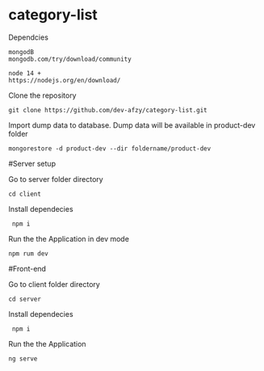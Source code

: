 # category-list

Dependcies
```
mongodB
mongodb.com/try/download/community

node 14 +
https://nodejs.org/en/download/
```

Clone the repository
```
git clone https://github.com/dev-afzy/category-list.git
```

Import dump data to database. Dump data will be available in product-dev folder
```
mongorestore -d product-dev --dir foldername/product-dev

```


#Server setup

Go to server folder directory

```
cd client
```

Install dependecies

```
 npm i
```

Run the the Application in dev mode

```
npm rum dev
```




#Front-end

Go to client folder directory

```
cd server
```

Install dependecies

```
 npm i
```

Run the the Application

```
ng serve
```
